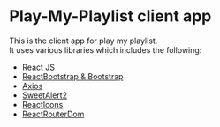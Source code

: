 # Play-My-Playlist client app

This is the client app for play my playlist. <br/>
It uses various libraries which includes the following: <br/>

- [React JS](https://reactjs.org/)
- [ReactBootstrap & Bootstrap](https://react-bootstrap.github.io/getting-started/introduction)
- [Axios](https://axios-http.com/)
- [SweetAlert2](https://github.com/sweetalert2/sweetalert2-react-content)
- [ReactIcons](https://react-icons.github.io/react-icons/)
- [ReactRouterDom](https://reactrouter.com/web/guides/quick-start)
